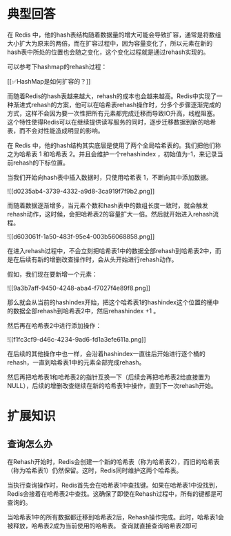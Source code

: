 # 典型回答


在 Redis 中，他的hash表结构随着数据量的增大可能会导致扩容，通常是将数组大小扩大为原来的两倍，而在扩容过程中，因为容量变化了，所以元素在新的hash表中所处的位置也会随之变化，这个变化过程就是通过rehash实现的。



可以参考下hashmap的rehash过程：

[[✅HashMap是如何扩容的？]]



而随着Redis的hash表越来越大，rehash的成本也会越来越高。Redis中实现了一种渐进式rehash的方案，他可以在哈希表rehash操作时，分多个步骤逐渐完成的方式，这样不会因为要一次性把所有元素都完成迁移而导致IO升高，线程阻塞。这个特性使得Redis可以在继续提供读写服务的同时，逐步迁移数据到新的哈希表，而不会对性能造成明显的影响。



在 Redis 中，他的hash结构其实底层是使用了两个全局哈希表的。我们把他们称之为哈希表 1 和哈希表 2。并且会维护一个rehashindex ，初始值为-1，来记录当前rehash的下标位置。



当我们开始向hash表中插入数据时，只使用哈希表 1，不断向其中添加数据。



![[d0235ab4-3739-4332-a9d8-3ca919f7f9b2.png]]



而随着数据逐渐增多，当元素个数和hash表中的数组长度一致时，就会触发rehash动作，这时候，会把哈希表2的容量扩大一倍。然后就开始进入rehash流程。



![[d603061f-1a50-483f-95e4-003b56068858.png]]





在进入rehash过程中，不会立刻把哈希表1中的数据全部rehash到哈希表2中，而是在后续有新的增删改查操作时，会从头开始进行rehash动作。



假如，我们现在要新增一个元素：



![[9a3b7aff-9450-4248-aba4-f7027f4e89f8.png]]



那么就会从当前的hashindex开始，把这个哈希表1的hashindex这个位置的桶中的数据全部rehash到哈希表2中，然后rehashindex +1 。



然后再在哈希表2中进行添加操作：



![[f1fc3cf9-d46c-4234-9ad6-fd1a3efe611a.png]]



在后续的其他操作中也一样，会沿着hashindex一直往后开始进行逐个桶的rehash，一直到哈希表1中的元素全部完成rehash。



然后再把哈希表1和哈希表2的指针互换一下（后续会再把哈希表2给直接置为NULL），后续的增删改查继续在新的哈希表1中操作，直到下一次rehash开始。





# 扩展知识


## 查询怎么办


在Rehash开始时，Redis会创建一个新的哈希表（称为哈希表2），而旧的哈希表（称为哈希表1）仍然保留。这时，Redis同时维护这两个哈希表。



当执行查询操作时，Redis首先会在哈希表1中查找键。如果在哈希表1中没找到，Redis会接着在哈希表2中查找。这确保了即使在Rehash过程中，所有的键都是可查询的。



当哈希表1中的所有数据都迁移到哈希表2后，Rehash操作完成。此时，哈希表1会被释放，哈希表2成为当前使用的哈希表。 查询就直接查询哈希表2即可

